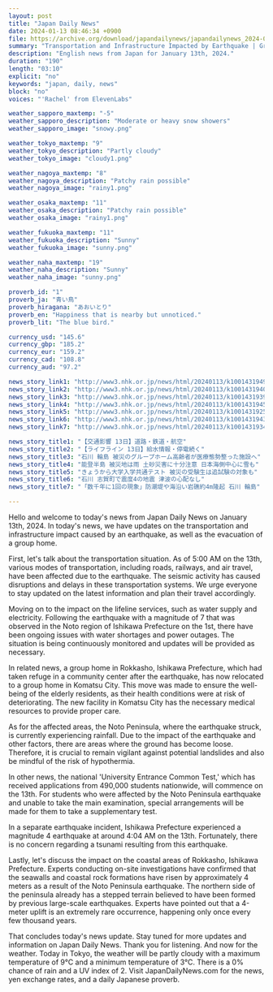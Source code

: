 ```yaml
---
layout: post
title: "Japan Daily News"
date: 2024-01-13 08:46:34 +0900
file: https://archive.org/download/japandailynews/japandailynews_2024-01-13.mp3
summary: "Transportation and Infrastructure Impacted by Earthquake | Group Home Evacuation, & more…"
description: "English news from Japan for January 13th, 2024."
duration: "190"
length: "03:10"
explicit: "no"
keywords: "japan, daily, news"
block: "no"
voices: "'Rachel' from ElevenLabs"

weather_sapporo_maxtemp: "-5"
weather_sapporo_description: "Moderate or heavy snow showers"
weather_sapporo_image: "snowy.png"

weather_tokyo_maxtemp: "9"
weather_tokyo_description: "Partly cloudy"
weather_tokyo_image: "cloudy1.png"

weather_nagoya_maxtemp: "8"
weather_nagoya_description: "Patchy rain possible"
weather_nagoya_image: "rainy1.png"

weather_osaka_maxtemp: "11"
weather_osaka_description: "Patchy rain possible"
weather_osaka_image: "rainy1.png"

weather_fukuoka_maxtemp: "11"
weather_fukuoka_description: "Sunny"
weather_fukuoka_image: "sunny.png"

weather_naha_maxtemp: "19"
weather_naha_description: "Sunny"
weather_naha_image: "sunny.png"

proverb_id: "1"
proverb_ja: "青い鳥"
proverb_hiragana: "あおいとり"
proverb_en: "Happiness that is nearby but unnoticed."
proverb_lit: "The blue bird."

currency_usd: "145.6"
currency_gbp: "185.2"
currency_eur: "159.2"
currency_cad: "108.8"
currency_aud: "97.2"

news_story_link1: "http://www3.nhk.or.jp/news/html/20240113/k10014319491000.html"
news_story_link2: "http://www3.nhk.or.jp/news/html/20240113/k10014319401000.html"
news_story_link3: "http://www3.nhk.or.jp/news/html/20240113/k10014319391000.html"
news_story_link4: "http://www3.nhk.or.jp/news/html/20240113/k10014319451000.html"
news_story_link5: "http://www3.nhk.or.jp/news/html/20240113/k10014319251000.html"
news_story_link6: "http://www3.nhk.or.jp/news/html/20240113/k10014319431000.html"
news_story_link7: "http://www3.nhk.or.jp/news/html/20240113/k10014319341000.html"

news_story_title1: "【交通影響 13日】道路・鉄道・航空"
news_story_title2: "【ライフライン 13日】給水情報・停電続く"
news_story_title3: "石川 輪島 被災のグループホーム高齢者が医療態勢整った施設へ"
news_story_title4: "能登半島 被災地は雨 土砂災害に十分注意 日本海側中心に雪も"
news_story_title5: "きょうから大学入学共通テスト 被災の受験生は追試験の対象も"
news_story_title6: "石川 志賀町で震度4の地震 津波の心配なし"
news_story_title7: "「数千年に1回の現象」防潮堤や海沿い岩礁約4m隆起 石川 輪島"

---
```


Hello and welcome to today's news from Japan Daily News on January 13th, 2024. In today's news, we have updates on the transportation and infrastructure impact caused by an earthquake, as well as the evacuation of a group home.

First, let's talk about the transportation situation. As of 5:00 AM on the 13th, various modes of transportation, including roads, railways, and air travel, have been affected due to the earthquake. The seismic activity has caused disruptions and delays in these transportation systems. We urge everyone to stay updated on the latest information and plan their travel accordingly.

Moving on to the impact on the lifeline services, such as water supply and electricity. Following the earthquake with a magnitude of 7 that was observed in the Noto region of Ishikawa Prefecture on the 1st, there have been ongoing issues with water shortages and power outages. The situation is being continuously monitored and updates will be provided as necessary.

In related news, a group home in Rokkasho, Ishikawa Prefecture, which had taken refuge in a community center after the earthquake, has now relocated to a group home in Komatsu City. This move was made to ensure the well-being of the elderly residents, as their health conditions were at risk of deteriorating. The new facility in Komatsu City has the necessary medical resources to provide proper care.

As for the affected areas, the Noto Peninsula, where the earthquake struck, is currently experiencing rainfall. Due to the impact of the earthquake and other factors, there are areas where the ground has become loose. Therefore, it is crucial to remain vigilant against potential landslides and also be mindful of the risk of hypothermia.

In other news, the national 'University Entrance Common Test,' which has received applications from 490,000 students nationwide, will commence on the 13th. For students who were affected by the Noto Peninsula earthquake and unable to take the main examination, special arrangements will be made for them to take a supplementary test.

In a separate earthquake incident, Ishikawa Prefecture experienced a magnitude 4 earthquake at around 4:04 AM on the 13th. Fortunately, there is no concern regarding a tsunami resulting from this earthquake.

Lastly, let's discuss the impact on the coastal areas of Rokkasho, Ishikawa Prefecture. Experts conducting on-site investigations have confirmed that the seawalls and coastal rock formations have risen by approximately 4 meters as a result of the Noto Peninsula earthquake. The northern side of the peninsula already has a stepped terrain believed to have been formed by previous large-scale earthquakes. Experts have pointed out that a 4-meter uplift is an extremely rare occurrence, happening only once every few thousand years.

That concludes today's news update. Stay tuned for more updates and information on Japan Daily News. Thank you for listening. And now for the weather. Today in Tokyo, the weather will be partly cloudy with a maximum temperature of 9°C and a minimum temperature of 3°C. There is a 0% chance of rain and a UV index of 2.  Visit JapanDailyNews.com for the news, yen exchange rates, and a daily Japanese proverb.
